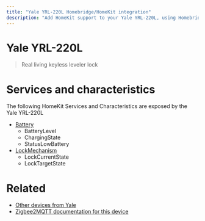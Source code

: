 ```yaml
---
title: "Yale YRL-220L Homebridge/HomeKit integration"
description: "Add HomeKit support to your Yale YRL-220L, using Homebridge, Zigbee2MQTT and homebridge-z2m."
---
```

<!---
This file has been GENERATED using src/docgen/docgen.ts
DO NOT EDIT THIS FILE MANUALLY!
-->
# Yale YRL-220L
> Real living keyless leveler lock


# Services and characteristics
The following HomeKit Services and Characteristics are exposed by
the Yale YRL-220L

* [Battery](../../battery.md)
  * BatteryLevel
  * ChargingState
  * StatusLowBattery
* [LockMechanism](../../lock.md)
  * LockCurrentState
  * LockTargetState


# Related
* [Other devices from Yale](../index.md#yale)
* [Zigbee2MQTT documentation for this device](https://www.zigbee2mqtt.io/devices/YRL-220L.html)